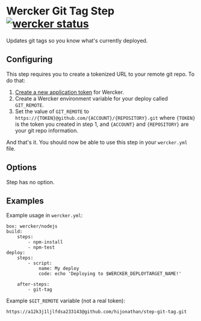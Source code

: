 # Wercker Git Tag Step  [![wercker status](https://app.wercker.com/status/39a801a248f0f43dc0c74600802501ae "wercker status")](https://app.wercker.com/project/bykey/39a801a248f0f43dc0c74600802501ae)

Updates git tags so you know what's currently deployed.

## Configuring

This step requires you to create a tokenized URL to your remote git repo. To do that:

1. [Create a new application token](https://github.com/settings/tokens/new) for Wercker.
2. Create a Wercker environment variable for your deploy called `GIT_REMOTE`.
3. Set the value of `GIT_REMOTE` to `https://{TOKEN}@github.com/{ACCOUNT}/{REPOSITORY}.git` where `{TOKEN}` is the token you created in step 1, and `{ACCOUNT}` and `{REPOSITORY}` are your git repo information.

And that's it. You should now be able to use this step in your `wercker.yml` file.

## Options

Step has no option.

## Examples

Example usage in `wercker.yml`:

    box: wercker/nodejs
    build:
        steps:
            - npm-install
            - npm-test
    deploy:
        steps:
            - script:
                name: My deploy
                code: echo 'Deploying to $WERCKER_DEPLOYTARGET_NAME!'

        after-steps:
            - git-tag

Example `$GIT_REMOTE` variable (not a real token):

    https://a12k3j1ljlfdsa233143@github.com/hijonathan/step-git-tag.git
